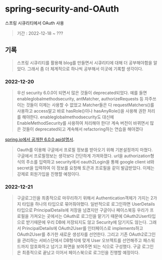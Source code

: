 # spring-security-and-OAuth
스프링 시큐리티에서 OAuth 사용
> 기간 : 2022-12-18 ~ ???

## 기록
> 스프링 시큐리티를 활용해 blog를 만들면서 시큐리티에 대해 더 공부해야함을 알았다. 그래서 좀 더 체계적으로 하나씩 공부해서 이곳에 기록할 생각이다.

### 2022-12-20
> 우선 security 6.0.0이 되면서 많은 것들이 deprecated되었다. 예를 들면 enableglobalmethodsecurity, antMatcher, authorizeRequests 등 자주쓰이는 것들이 이제는 사용할 수 없었고
> Matcher들은 다 requestMatchers()를 사용하고 access말고 바로 hasRole()이나 hasAnyRole()을 사용해 권한 처리를 해야한다. enableglobalmethodsecurity도 대신에 
> EnableMethodSecurity를 사용하여 처리해야 한다! 계속 버전이 바뀌면서 많은 것들이 deprecated되고 계속해서 refactoring하는 연습을 해야겠다

[spring.io에서 공개한 6.0.0 api설명서](https://docs.spring.io/spring-security/site/docs/current/api/org/springframework/security/config/annotation/method/configuration/EnableGlobalMethodSecurity.html).

> Oauth를 이용해 구글에서 프로필 정보를 받아오기 위해 기본설정까지 마쳤다. 구글에서 프로필정보는 생각보다 간단하게 가져와졌다. url을 authorization형식의 주소를 입력하고
> security에서 oauth2Login을 통해 google client id와 secret을 입력하여 이 정보를 요청해 토큰과 프로필을 같이 발급받았다. 이제는 강제로 회원가입을 진행할 예정이다.

### 2022-12-21
> 구글로그인을 최종적으로 마무리하기 위해서 Authentication객체가 가지는 2가지 타입을 하나의 타입으로 묶어줘야했다. 일반적으로 로그인하면 UserDetails타입으로 PrincipalDetails에
> 저장을 넘겼지만 구글이나 페이스북등 우리가 프로필을 가져오는 곳에서는 OAuth로 로그인을 맡기기 때문에 OAuth2User타입으로 받기때문에 우리 DB에 저장되지도 않고 Security에 담기지도
> 않는다. 그래서 PrincipalDetails에 OAuth2User를 인터페이스로 implements하고 OAuth2User를 추가한 새로운 생성자를 선언한다. 그리고 기존 OAuth2로그인을 관리하는 서비스단에서 
> DB형식에 맞게 User 오브젝트를 선언해주고 패스워드까지 암호화하고 넘기고 화면을 보여주면 되는 식으로 구성했다. 구글 로그인은 최종적으로 끝났고 이어서 페이스북으로 로그인을 진행할
> 예정이다.

